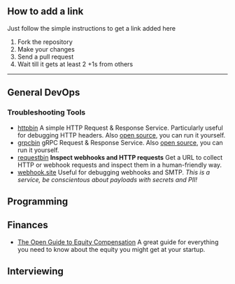 
## How to add a link

Just follow the simple instructions to get a link added here

1. Fork the repository
2. Make your changes
3. Send a pull request 
4. Wait till it gets at least 2 +1s from others

*****

## General DevOps

### Troubleshooting Tools
* [httpbin](https://httpbin.org/) A simple HTTP Request & Response Service. Particularly useful for debugging HTTP headers. Also [open source](https://github.com/postmanlabs/httpbin), you can run it yourself.
* [grpcbin](https://grpcb.in/) gRPC Request & Response Service. Also [open source](https://github.com/moul/grpcbin), you can run it yourself.
* [requestbin](https://pipedream.com/requestbin) **Inspect webhooks and HTTP requests** Get a URL to collect HTTP or webhook requests and inspect them in a human-friendly way.
* [webhook.site](https://webhook.site/) Useful for debugging webhooks and SMTP. *This is a service, be conscientous about payloads with secrets and PII!*

## Programming

## Finances

* [The Open Guide to Equity Compensation](https://github.com/jlevy/og-equity-compensation) A great guide for everything you need to know about the equity you might get at your startup.

## Interviewing
